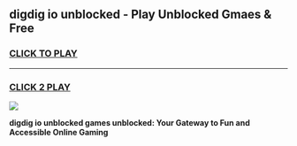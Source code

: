 
## digdig io unblocked - Play Unblocked Gmaes & Free
<h3>
<a href="https://news.freeplayer.one?title=digdig_io_unblocked&ref=23F">CLICK TO PLAY</a></h3>
<hr>

<h3>
<a href="https://news.freeplayer.one?title=digdig_io_unblocked&ref=23F">CLICK 2 PLAY</a>
  
</h3>

<a href="https://news.freeplayer.one?title=digdig_io_unblocked&ref=23F/"><img src="https://clearcache.store/games.png"></a>


**digdig io unblocked games unblocked: Your Gateway to Fun and Accessible Online Gaming**
